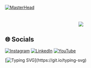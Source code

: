 [![MasterHead](https://mir-s3-cdn-cf.behance.net/project_modules/max_1200/6e069285593141.5d80c5701f629.gif)](https://psglogin.in)
<h1 align="center">
    <img src="https://readme-typing-svg.herokuapp.com?font=Righteous&size=50&pause=1000&color=F7581C&center=true&vCenter=true&width=900&lines=LOGIN+2023;" />
</h1>



## 🌐 Socials
[![Instagram](https://img.shields.io/badge/Instagram-%23E4405F.svg?logo=Instagram&logoColor=white)](https://instagram.com/https://www.instagram.com/loginpsgtech/) [![LinkedIn](https://img.shields.io/badge/LinkedIn-%230077B5.svg?logo=linkedin&logoColor=white)](https://linkedin.com/in/https://www.linkedin.com/in/login-2023-psgtech/) [![YouTube](https://img.shields.io/badge/YouTube-%23FF0000.svg?logo=YouTube&logoColor=white)](https://youtube.com/@https://www.youtube.com/@LoginPSGTech) 



[![Typing SVG](https://readme-typing-svg.herokuapp.com?font=Fira+Code&size=30&duration=1000&pause=500&multiline=true&width=1300&height=200&lines=An+international+technical+symposium+with+a+blend+of+events+for+postgraduate+students+to+bring+;together+their+expertise.+Embark+on+an+odyssey+into+'Digital+Horizon%3A+Navigating+Hyperconnected+Worlds.'+;Tech+enthusiasts%2C+pioneers%2C+and+the+curious%2C+unite+to+explore+the+convergence+of+virtual+and+reality%2C+;forging+an+empowered+future.)](https://git.io/typing-svg)
